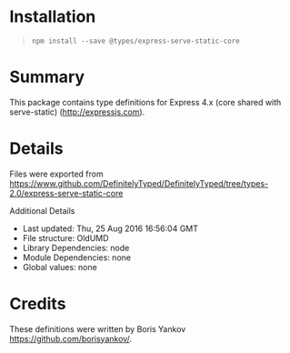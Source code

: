 # Installation
> `npm install --save @types/express-serve-static-core`

# Summary
This package contains type definitions for Express 4.x (core shared with serve-static) (http://expressjs.com).

# Details
Files were exported from https://www.github.com/DefinitelyTyped/DefinitelyTyped/tree/types-2.0/express-serve-static-core

Additional Details
 * Last updated: Thu, 25 Aug 2016 16:56:04 GMT
 * File structure: OldUMD
 * Library Dependencies: node
 * Module Dependencies: none
 * Global values: none

# Credits
These definitions were written by Boris Yankov <https://github.com/borisyankov/>.
